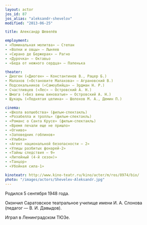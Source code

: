 ```yaml
---
layout: actor
jos_id: 87
jos_alias: "aleksandr-shevelov"
modified: "2013-06-25"

title: Александр Шевелёв

employment:
- «Поминальная молитва» — Степан
- «Волки и овцы» — Лыняев
- «Сирано де Бержерак» — Рагно
- «Дурочка» — Октавьо
- «Беда от нежного сердца» — Папенька

theater:
- Диоген («Диоген» — Константинов В., Рацер Б.)
- Малахов («Остановите Малахова» — Аграновский В.)
- Подсекальников («Самоубийца» — Эрдман Н. Р.)
- Счастливцев («Лес» — Островский А. Н.)
- Шмага («Без вины виноватые» — Островский А. Н.)
- Щукарь («Поднятая целина» — Шолохов М. А., Демин П.)

cinema:
- «Школа волшебства» (фильм-спектакль)
- «Розабелла и тролль» (фильм-спектакль)
- «Романс о Санта Крусе» (фильм-спектакль)
- «Время печали еще не пришло»
- «Огниво»
- «Заповедник гоблинов»
- «Улыбка»
- «Агент национальной безопасности — 2»
- «Улицы разбитых фонарей-2»
- «Тайны следствия — 9»
- «Литейный (4-й сезон)»
- «Танцор»
- «Убойная сила-1»

kinoteatr: http://www.kino-teatr.ru/kino/acter/m/ros/8974/bio/
photo: "/images/actors/Shevelev-Aleksandr.jpg"
---
```


Родился 5 сентября 1948 года.

Окончил Саратовское театральное училище имени И. А. Слонова (педагог — В. И. Давыдов).

Играл в Ленинградском ТЮЗе.